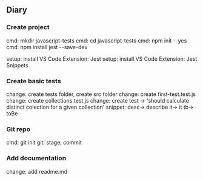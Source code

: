 

## Diary

### Create project
cmd: mkdir javascript-tests
cmd: cd javascript-tests
cmd: npm init --yes
cmd: npm install jest --save-dev

setup: install VS Code Extension: Jest
setup: install VS Code Extension: Jest Snippets

### Create basic tests
change: create tests folder, create src folder
change: create first-test.test.js
change: create collections.test.js
change: create test -> 'should calculate distinct colection for a given collection'
    snippet: desc→	describe
        it→	it
        tb→	toBe

### Git repo
cmd: git init
git: stage, commit

### Add documentation
change: add readme.md
